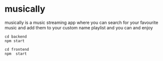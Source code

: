 # musically
musically is a music streaming app where you can search for your favourite music and add them to your custom name playlist and you can and enjoy

```to run the application
cd backend
npm start
```
```
cd frontend
npm  start
```
